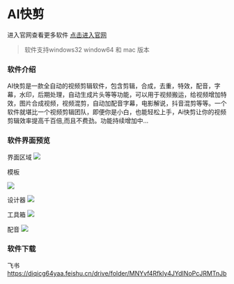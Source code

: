 # AI快剪

进入官网查看更多软件 [点击进入官网](https://www.51ai.top)

> 软件支持windows32 window64 和 mac 版本

### 软件介绍

AI快剪是一款全自动的视频剪辑软件，包含剪辑，合成，去重，特效，配音，字幕，水印，后期处理，自动生成片头等等功能，可以用于视频搬运，给视频增加特效，图片合成视频，视频混剪，自动加配音字幕，电影解说，抖音混剪等等​。一个软件就堪比一个视频剪辑团队，即便你是小白，也能轻松上手，Ai快剪让你的视频剪辑效率提高千百倍​,而且不费劲。功能持续增加中...

### 软件界面预览


界面区域
![](https://doc.51ai.top/soft/aicut.assets/1.jpg)

模板

![](https://doc.51ai.top/soft/aicut.assets/image-20230512220915242.png)

设计器
![](https://doc.51ai.top/soft/aicut.assets/image-20230512221048322.png)

工具箱
![](https://doc.51ai.top/soft/aicut.assets/image-20230512221116308.png)

配音
![](https://doc.51ai.top/soft/aicut.assets/2.jpg)


### 软件下载

飞书
https://diqicg64yaa.feishu.cn/drive/folder/MNYvf4Rfkly4JYdINoPcJRMTnJb








 

